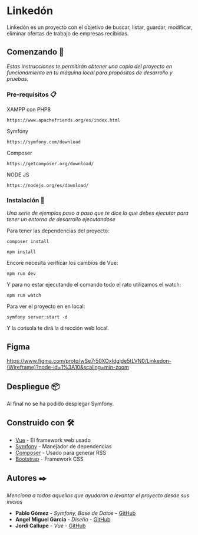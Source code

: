 # Linkedón

Linkedón es un proyecto con el objetivo de buscar, listar, guardar, modificar, eliminar ofertas de trabajo de empresas recibidas.

## Comenzando 🚀

_Estas instrucciones te permitirán obtener una copia del proyecto en funcionamiento en tu máquina local para propósitos de desarrollo y pruebas._

### Pre-requisitos 📋

XAMPP con PHP8

```
https://www.apachefriends.org/es/index.html
```

Symfony

```
https://symfony.com/download
```

Composer

```
https://getcomposer.org/download/
```

NODE JS

```
https://nodejs.org/es/download/
```

### Instalación 🔧

_Una serie de ejemplos paso a paso que te dice lo que debes ejecutar para tener un entorno de desarrollo ejecutandose_

Para tener las dependencias del proyecto:

```
composer install
```

```
npm install
```

Encore necesita verificar los cambios de Vue:

```
npm run dev
```

Y para no estar ejecutando el comando todo el rato utilizamos el watch:

```
npm run watch
```

Para ver el proyecto en en local:

```
symfony server:start -d
```

Y la consola te dirá la dirección web local.

## Figma

https://www.figma.com/proto/wSe7r50XOxIdgjde5tLVN0/Linkedon-(Wireframe)?node-id=1%3A10&scaling=min-zoom

## Despliegue 📦

Al final no se ha podido desplegar Symfony.

## Construido con 🛠️

-   [Vue](https://vuejs.org/) - El framework web usado
-   [Symfony](https://symfony.com/) - Manejador de dependencias
-   [Composer](https://getcomposer.org/) - Usado para generar RSS
-   [Bootstrap](https://getbootstrap.com/docs/4.6/getting-started/introduction/) - Framework CSS

## Autores ✒️

_Menciona a todos aquellos que ayudaron a levantar el proyecto desde sus inicios_

-   **Pablo Gómez** - _Symfony, Base de Datos_ - [GitHub](https://github.com/)
-   **Angel Miguel García** - _Diseño_ - [GitHub](https://github.com/)
-   **Jordi Callupe** - _Vue_ - [GitHub](https://github.com/a18jorcalari)

